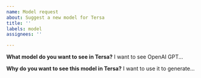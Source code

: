 ```yaml
---
name: Model request
about: Suggest a new model for Tersa
title: ''
labels: model
assignees: ''

---
```


**What model do you want to see in Tersa?**
I want to see OpenAI GPT...

**Why do you want to see this model in Tersa?**
I want to use it to generate...
